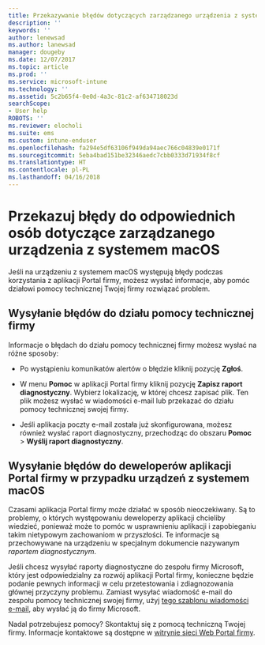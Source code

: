 ```yaml
---
title: Przekazywanie błędów dotyczących zarządzanego urządzenia z systemem macOS | Microsoft Docs
description: ''
keywords: ''
author: lenewsad
ms.author: lanewsad
manager: dougeby
ms.date: 12/07/2017
ms.topic: article
ms.prod: ''
ms.service: microsoft-intune
ms.technology: ''
ms.assetid: 5c2b65f4-0e0d-4a3c-81c2-af634718023d
searchScope:
- User help
ROBOTS: ''
ms.reviewer: elocholi
ms.suite: ems
ms.custom: intune-enduser
ms.openlocfilehash: fa294e5df63106f949da94aec766c04839e0171f
ms.sourcegitcommit: 5eba4bad151be32346aedc7cbb0333d71934f8cf
ms.translationtype: HT
ms.contentlocale: pl-PL
ms.lasthandoff: 04/16/2018
---
```

# <a name="submit-errors-to-the-right-people-for-your-managed-macos-device"></a>Przekazuj błędy do odpowiednich osób dotyczące zarządzanego urządzenia z systemem macOS

Jeśli na urządzeniu z systemem macOS występują błędy podczas korzystania z aplikacji Portal firmy, możesz wysłać informacje, aby pomóc działowi pomocy technicznej Twojej firmy rozwiązać problem.

## <a name="send-errors-to-your-company-support"></a>Wysyłanie błędów do działu pomocy technicznej firmy

 Informacje o błędach do działu pomocy technicznej firmy możesz wysłać na różne sposoby:

-   Po wystąpieniu komunikatów alertów o błędzie kliknij pozycję **Zgłoś**.

-   W menu **Pomoc** w aplikacji Portal firmy kliknij pozycję **Zapisz raport diagnostyczny**. Wybierz lokalizację, w której chcesz zapisać plik. Ten plik możesz wysłać w wiadomości e-mail lub przekazać do działu pomocy technicznej swojej firmy.

- Jeśli aplikacja poczty e-mail została już skonfigurowana, możesz również wysłać raport diagnostyczny, przechodząc do obszaru **Pomoc** > **Wyślij raport diagnostyczny**.

## <a name="send-errors-to-the-company-portal-developers-for-macos-devices"></a>Wysyłanie błędów do deweloperów aplikacji Portal firmy w przypadku urządzeń z systemem macOS

Czasami aplikacja Portal firmy może działać w sposób nieoczekiwany. Są to problemy, o których występowaniu deweloperzy aplikacji chcieliby wiedzieć, ponieważ może to pomóc w usprawnieniu aplikacji i zapobieganiu takim nietypowym zachowaniom w przyszłości. Te informacje są przechowywane na urządzeniu w specjalnym dokumencie nazywanym _raportem diagnostycznym_.

Jeśli chcesz wysyłać raporty diagnostyczne do zespołu firmy Microsoft, który jest odpowiedzialny za rozwój aplikacji Portal firmy, konieczne będzie podanie pewnych informacji w celu przetestowania i zdiagnozowania głównej przyczyny problemu. Zamiast wysyłać wiadomość e-mail do zespołu pomocy technicznej swojej firmy, użyj <a href="mailto:IntuneCPiOSfeedback@microsoft.com?subject=My Company Portal App Closed Unexpectedly&body=Press and hold, then paste your copied Company Portal app logs here.">tego szablonu wiadomości e-mail</a>, aby wysłać ją do firmy Microsoft.

Nadal potrzebujesz pomocy? Skontaktuj się z pomocą techniczną Twojej firmy. Informacje kontaktowe są dostępne w [witrynie sieci Web Portal firmy](https://portal.manage.microsoft.com#HelpDeskDialog).
